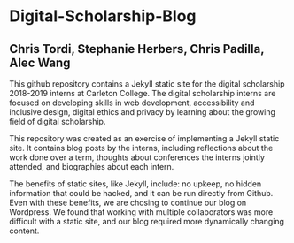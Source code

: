 # Digital-Scholarship-Blog
## Chris Tordi, Stephanie Herbers, Chris Padilla, Alec Wang

This github repository contains a Jekyll static site for the digital scholarship 2018-2019 interns at Carleton College.
The digital scholarship interns are focused on developing skills in web development, accessibility and inclusive design, digital ethics and privacy by learning about the growing field of digital scholarship.

This repository was created as an exercise of implementing a Jekyll static site. It contains blog posts by the interns, including reflections about the work done over a term, thoughts about conferences the interns jointly attended, and biographies about each intern.

The benefits of static sites, like Jekyll, include: no upkeep, no hidden information that could be hacked, and it can be run directly from Github. Even with these benefits, we are chosing to continue our blog on Wordpress. We found that working with multiple collaborators was more difficult with a static site, and our blog required more dynamically changing content.
